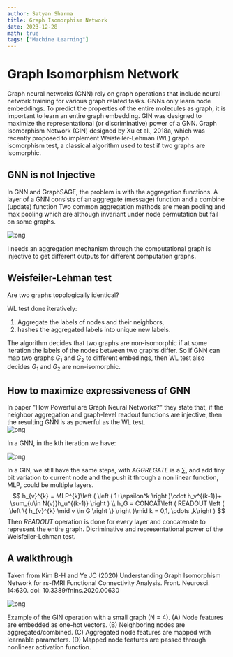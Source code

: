 ```yaml
---
author: Satyan Sharma
title: Graph Isomorphism Network
date: 2023-12-28
math: true
tags: ["Machine Learning"]
---
```


#  Graph Isomorphism Network 

Graph neural networks (GNN) rely on graph operations that include neural network training for various graph related tasks.  GNNs only learn node embeddings. To predict the properties of the entire molecules as graph, it is important to learn an entire graph embedding. GIN was designed to maximize the representational (or discriminative) power of a GNN. Graph Isomorphism Network (GIN) designed by Xu et al., 2018a, which was recently proposed to implement Weisfeiler-Lehman (WL) graph isomorphism test, a classical algorithm used to test if two graphs are isomorphic.


## GNN is not Injective

In GNN and GraphSAGE, the problem is with the aggregation functions. A layer of a GNN consists of an aggregate (message) function and a combine (update) function
Two common aggregation methods are mean pooling and max pooling which are although invariant under node permutation but fail on some graphs.  


![png](/Untitled-2024-02-25-1035.png)

I needs an aggregation mechanism through the computational graph is injective to get different outputs for different computation graphs. 

## Weisfeiler-Lehman test
Are two graphs topologically identical?

WL test done iteratively:
1. Aggregate the labels of nodes and their neighbors,
2. hashes the aggregated labels into unique new labels.

The algorithm decides that two graphs are non-isomorphic if at some iteration the labels of the nodes between two graphs differ. So if GNN can map two graphs $G_1$ and $G_2$ to different embedings, then WL test also decides $G_1$ and $G_2$ are non-isomorphic.


## How to maximize expressiveness of GNN
In paper "How Powerful are Graph Neural Networks?" they state that, if the neighbor aggregation and graph-level readout functions are injective, then the resulting GNN is as powerful as the WL test.  
![png](/theorem3.png)

In a GNN, in the kth iteration we have:

![png](/agg.png)

In a GIN, we still have the same steps, with $AGGREGATE$ is a $\sum$, and add tiny bit variation to current node and the push it through a non linear function, MLP, could be multiple layers.
$$
 h_{v}^{k} = MLP^{k}\left ( \left ( 1+\epsilon^k \right )\cdot h_v^{(k-1)}+ \sum_{u\in N(v)}h_u^{(k-1)} \right )
\\
  h_G = CONCAT\left ( READOUT \left ( \left \{ h_{v}^{k} \mid v \in G \right \} \right )\mid k = 0,1, \cdots ,k\right )
  $$
Then $READOUT$ operation is done for every layer and concatenate to represent the entire graph.
Dicriminative and representational power of the Weisfeiler-Lehman test.




## A walkthrough 
Taken from Kim B-H and Ye JC (2020) Understanding Graph Isomorphism Network for rs-fMRI Functional Connectivity Analysis. Front. Neurosci. 14:630. doi: 10.3389/fnins.2020.00630

![png](/fnins-14-00630-g003.jpg)

Example of the GIN operation with a small graph (N = 4). (A) Node features are embedded as one-hot vectors. (B) Neighboring nodes are aggregated/combined. (C) Aggregated node features are mapped with learnable parameters. (D) Mapped node features are passed through nonlinear activation function.
